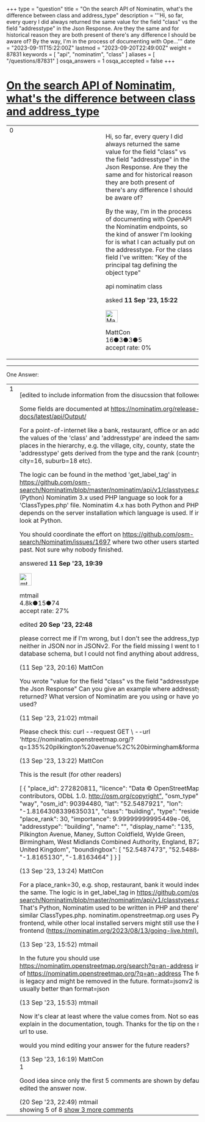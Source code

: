 +++
type = "question"
title = "On the search API of Nominatim, what&#x27;s the difference between class and address_type"
description = '''Hi, so far, every query I did always returned the same value for the field &quot;class&quot; vs the field &quot;addresstype&quot; in the Json Response. Are they the same and for historical reason they are both present of there&#x27;s any difference I should be aware of? By the way, I&#x27;m in the process of documenting with Ope...'''
date = "2023-09-11T15:22:00Z"
lastmod = "2023-09-20T22:49:00Z"
weight = 87831
keywords = [ "api", "nominatim", "class" ]
aliases = [ "/questions/87831" ]
osqa_answers = 1
osqa_accepted = false
+++

<div class="headNormal">

# [On the search API of Nominatim, what's the difference between class and address_type](/questions/87831/on-the-search-api-of-nominatim-whats-the-difference-between-class-and-address_type)

</div>

<div id="main-body">

<div id="askform">

<table id="question-table" style="width:100%;">
<colgroup>
<col style="width: 50%" />
<col style="width: 50%" />
</colgroup>
<tbody>
<tr>
<td style="width: 30px; vertical-align: top"><div class="vote-buttons">
<span id="post-87831-upvote" class="ajax-command post-vote up" rel="nofollow" title="I like this post (click again to cancel)"> </span>
<div id="post-87831-score" class="post-score" title="current number of votes">
0
</div>
<span id="post-87831-downvote" class="ajax-command post-vote down" rel="nofollow" title="I dont like this post (click again to cancel)"> </span> <span id="favorite-mark" class="ajax-command favorite-mark" rel="nofollow" title="mark/unmark this question as favorite (click again to cancel)"> </span>
<div id="favorite-count" class="favorite-count">
&#10;</div>
</div></td>
<td><div id="item-right">
<div class="question-body">
<p>Hi, so far, every query I did always returned the same value for the field "class" vs the field "addresstype" in the Json Response. Are they the same and for historical reason they are both present of there's any difference I should be aware of?</p>
<p>By the way, I'm in the process of documenting with OpenAPI the Nominatim endpoints, so the kind of answer I'm looking for is what I can actually put on the addresstype. For the class field I've written: "Key of the principal tag defining the object type"</p>
</div>
<div id="question-tags" class="tags-container tags">
<span class="post-tag tag-link-api" rel="tag" title="see questions tagged &#39;api&#39;">api</span> <span class="post-tag tag-link-nominatim" rel="tag" title="see questions tagged &#39;nominatim&#39;">nominatim</span> <span class="post-tag tag-link-class" rel="tag" title="see questions tagged &#39;class&#39;">class</span>
</div>
<div id="question-controls" class="post-controls">
&#10;</div>
<div class="post-update-info-container">
<div class="post-update-info post-update-info-user">
<p>asked <strong>11 Sep '23, 15:22</strong></p>
<img src="https://secure.gravatar.com/avatar/0900332f0ef93125d5acc2bf12fbae47?s=32&amp;d=identicon&amp;r=g" class="gravatar" width="32" height="32" alt="MattCon&#39;s gravatar image" />
<p><span>MattCon</span><br />
<span class="score" title="16 reputation points">16</span><span title="3 badges"><span class="badge1">●</span><span class="badgecount">3</span></span><span title="3 badges"><span class="silver">●</span><span class="badgecount">3</span></span><span title="5 badges"><span class="bronze">●</span><span class="badgecount">5</span></span><br />
<span class="accept_rate" title="Rate of the user&#39;s accepted answers">accept rate:</span> <span title="MattCon has no accepted answers">0%</span></p>
</div>
</div>
<div id="comments-container-87831" class="comments-container">
&#10;</div>
<div id="comment-tools-87831" class="comment-tools">
&#10;</div>
<div class="clear">
&#10;</div>
<div id="comment-87831-form-container" class="comment-form-container">
&#10;</div>
<div class="clear">
&#10;</div>
</div></td>
</tr>
</tbody>
</table>

------------------------------------------------------------------------

<div class="tabBar">

<span id="sort-top"></span>

<div class="headQuestions">

One Answer:

</div>

</div>

<span id="87833"></span>

<div id="answer-container-87833" class="answer">

<table style="width:100%;">
<colgroup>
<col style="width: 50%" />
<col style="width: 50%" />
</colgroup>
<tbody>
<tr>
<td style="width: 30px; vertical-align: top"><div class="vote-buttons">
<span id="post-87833-upvote" class="ajax-command post-vote up" rel="nofollow" title="I like this post (click again to cancel)"> </span>
<div id="post-87833-score" class="post-score" title="current number of votes">
1
</div>
<span id="post-87833-downvote" class="ajax-command post-vote down" rel="nofollow" title="I dont like this post (click again to cancel)"> </span>
</div></td>
<td><div class="item-right">
<div class="answer-body">
<p>[edited to include information from the disucssion that followed]</p>
<p>Some fields are documented at <a href="https://nominatim.org/release-docs/latest/api/Output/">https://nominatim.org/release-docs/latest/api/Output/</a></p>
<p>For a point-of-internet like a bank, restaurant, office or an address the values of the 'class' and 'addresstype' are indeed the same. For places in the hierarchy, e.g. the village, city, county, state the 'addresstype' gets derived from the type and the rank (country=4, city=16, suburb=18 etc).</p>
<p>The logic can be found in the method 'get_label_tag' in <a href="https://github.com/osm-search/Nominatim/blob/master/nominatim/api/v1/classtypes.py">https://github.com/osm-search/Nominatim/blob/master/nominatim/api/v1/classtypes.py</a> (Python) Nominatim 3.x used PHP language so look for a 'ClassTypes.php' file. Nominatim 4.x has both Python and PHP so it depends on the server installation which language is used. If in doubt look at Python.</p>
<p>You should coordinate the effort on <a href="https://github.com/osm-search/Nominatim/issues/1697">https://github.com/osm-search/Nominatim/issues/1697</a> where two other users started in the past. Not sure why nobody finished.</p>
</div>
<div class="answer-controls post-controls">
&#10;</div>
<div class="post-update-info-container">
<div class="post-update-info post-update-info-user">
<p>answered <strong>11 Sep '23, 19:39</strong></p>
<img src="https://secure.gravatar.com/avatar/96aad1e1801b7ea36fba50687924c935?s=32&amp;d=identicon&amp;r=g" class="gravatar" width="32" height="32" alt="mtmail&#39;s gravatar image" />
<p><span>mtmail</span><br />
<span class="score" title="4757 reputation points"><span>4.8k</span></span><span title="15 badges"><span class="silver">●</span><span class="badgecount">15</span></span><span title="74 badges"><span class="bronze">●</span><span class="badgecount">74</span></span><br />
<span class="accept_rate" title="Rate of the user&#39;s accepted answers">accept rate:</span> <span title="mtmail has 50 accepted answers">27%</span></p>
</div>
<div class="post-update-info post-update-info-edited">
<p><span> edited <strong>20 Sep '23, 22:48</strong> </span></p>
</div>
</div>
<div id="comments-container-87833" class="comments-container">
<span id="87834"></span>
<div id="comment-87834" class="comment">
<div id="post-87834-score" class="comment-score">
&#10;</div>
<div class="comment-text">
<p>please correct me if I'm wrong, but I don't see the address_type field neither in JSON nor in JSONv2. For the field missing I went to the database schema, but I could not find anything about address_type.</p>
</div>
<div id="comment-87834-info" class="comment-info">
<span class="comment-age">(11 Sep '23, 20:16)</span> <span class="comment-user userinfo">MattCon</span>
</div>
</div>
<span id="87835"></span>
<div id="comment-87835" class="comment">
<div id="post-87835-score" class="comment-score">
&#10;</div>
<div class="comment-text">
<p>You wrote "value for the field "class" vs the field "addresstype" in the Json Response" Can you give an example where addresstype is returned? What version of Nominatim are you using or have you used?</p>
</div>
<div id="comment-87835-info" class="comment-info">
<span class="comment-age">(11 Sep '23, 21:02)</span> <span class="comment-user userinfo">mtmail</span>
</div>
</div>
<span id="87840"></span>
<div id="comment-87840" class="comment">
<div id="post-87840-score" class="comment-score">
&#10;</div>
<div class="comment-text">
<p>Please check this: curl --request GET \ --url 'https://nominatim.openstreetmap.org/?q=135%20pilkington%20avenue%2C%20birmingham&amp;format=json'</p>
</div>
<div id="comment-87840-info" class="comment-info">
<span class="comment-age">(13 Sep '23, 13:22)</span> <span class="comment-user userinfo">MattCon</span>
</div>
</div>
<span id="87841"></span>
<div id="comment-87841" class="comment">
<div id="post-87841-score" class="comment-score">
&#10;</div>
<div class="comment-text">
<p>This is the result (for other readers)</p>
<p>[ { "place_id": 272820811, "licence": "Data © OpenStreetMap contributors, ODbL 1.0. <a href="http://osm.org/copyright">http://osm.org/copyright",</a> "osm_type": "way", "osm_id": 90394480, "lat": "52.5487921", "lon": "-1.8164308339635031", "class": "building", "type": "residential", "place_rank": 30, "importance": 9.99999999995449e-06, "addresstype": "building", "name": "", "display_name": "135, Pilkington Avenue, Maney, Sutton Coldfield, Wylde Green, Birmingham, West Midlands Combined Authority, England, B72 1LH, United Kingdom", "boundingbox": [ "52.5487473", "52.5488481", "-1.8165130", "-1.8163464" ] } ]</p>
</div>
<div id="comment-87841-info" class="comment-info">
<span class="comment-age">(13 Sep '23, 13:24)</span> <span class="comment-user userinfo">MattCon</span>
</div>
</div>
<span id="87842"></span>
<div id="comment-87842" class="comment not_top_scorer">
<div id="post-87842-score" class="comment-score">
&#10;</div>
<div class="comment-text">
<p>For a place_rank=30, e.g. shop, restaurant, bank it would indeed be the same. The logic is in get_label_tag in <a href="https://github.com/osm-search/Nominatim/blob/master/nominatim/api/v1/classtypes.py">https://github.com/osm-search/Nominatim/blob/master/nominatim/api/v1/classtypes.py</a> That's Python, Nominatim used to be written in PHP and there's a similar ClassTypes.php. nominatim.openstreetmap.org uses Python frontend, while other local installed servers might still use the PHP frontend (<a href="https://nominatim.org/2023/08/13/going-live.html).">https://nominatim.org/2023/08/13/going-live.html).</a></p>
</div>
<div id="comment-87842-info" class="comment-info">
<span class="comment-age">(13 Sep '23, 15:52)</span> <span class="comment-user userinfo">mtmail</span>
</div>
</div>
<span id="87843"></span>
<div id="comment-87843" class="comment not_top_scorer">
<div id="post-87843-score" class="comment-score">
&#10;</div>
<div class="comment-text">
<p>In the future you should use <a href="https://nominatim.openstreetmap.org/search?q=an-address">https://nominatim.openstreetmap.org/search?q=an-address</a> instead of <a href="https://nominatim.openstreetmap.org/?q=an-address">https://nominatim.openstreetmap.org/?q=an-address</a> The former is legacy and might be removed in the future. format=jsonv2 is also usually better than format=json</p>
</div>
<div id="comment-87843-info" class="comment-info">
<span class="comment-age">(13 Sep '23, 15:53)</span> <span class="comment-user userinfo">mtmail</span>
</div>
</div>
<span id="87844"></span>
<div id="comment-87844" class="comment not_top_scorer">
<div id="post-87844-score" class="comment-score">
&#10;</div>
<div class="comment-text">
<p>Now it's clear at least where the value comes from. Not so easy to explain in the documentation, tough. Thanks for the tip on the right url to use.</p>
<p>would you mind editing your answer for the future readers?</p>
</div>
<div id="comment-87844-info" class="comment-info">
<span class="comment-age">(13 Sep '23, 16:19)</span> <span class="comment-user userinfo">MattCon</span>
</div>
</div>
<span id="87863"></span>
<div id="comment-87863" class="comment">
<div id="post-87863-score" class="comment-score">
1
</div>
<div class="comment-text">
<p>Good idea since only the first 5 comments are shown by default. I edited the answer now.</p>
</div>
<div id="comment-87863-info" class="comment-info">
<span class="comment-age">(20 Sep '23, 22:49)</span> <span class="comment-user userinfo">mtmail</span>
</div>
</div>
</div>
<div id="comment-tools-87833" class="comment-tools">
<span class="comments-showing"> showing 5 of 8 </span> <a href="#" class="show-all-comments-link">show 3 more comments</a>
</div>
<div class="clear">
&#10;</div>
<div id="comment-87833-form-container" class="comment-form-container">
&#10;</div>
<div class="clear">
&#10;</div>
</div></td>
</tr>
</tbody>
</table>

</div>

<div class="paginator-container-left">

</div>

</div>

</div>

